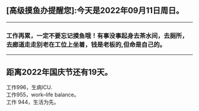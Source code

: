 ## [高级摸鱼办提醒您]:今天是2022年09月11日周日。
---
### 工作再累，一定不要忘记摸鱼哦！有事没事起身去茶水间，去厕所，去廊道走走别老在工位上坐着，钱是老板的,但命是自己的。
---
距离2022年国庆节还有19天。  
---
工作996，生病ICU.  
工作955，work–life balance。  
工作 944，生活为先。
